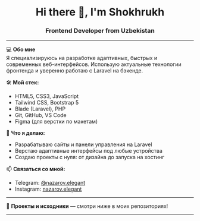 <h1 align="center">Hi there 👋, I'm Shokhrukh</h1>
<h3 align="center">Frontend Developer from Uzbekistan</h3>

---

💻 **Обо мне**  
Я специализируюсь на разработке адаптивных, быстрых и современных веб-интерфейсов. Использую актуальные технологии фронтенда и уверенно работаю с Laravel на бэкенде.

🛠 **Мой стек:**  
- HTML5, CSS3, JavaScript  
- Tailwind CSS, Bootstrap 5  
- Blade (Laravel), PHP  
- Git, GitHub, VS Code  
- Figma (для верстки по макетам)  

🚀 **Что я делаю:**  
- Разрабатываю сайты и панели управления на Laravel  
- Верстаю адаптивные интерфейсы под любые устройства  
- Создаю проекты с нуля: от дизайна до запуска на хостинг  

📫 **Связаться со мной:**  
- Telegram: [@nazarov.elegant](https://t.me/nazarov.elegant)  
- Instagram: [nazarov.elegant](https://instagram.com/nazarov.elegant)

---

🔧 **Проекты и исходники** — смотри ниже в моих репозиториях!

---
